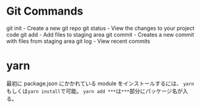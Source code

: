 # Git Commands

git init - Create a new git repo
git status - View the changes to your project code
git add - Add files to staging area
git commit - Creates a new commit with files from staging area
git log - View recent commits

# yarn

最初に package.json にかかれている module をインストールするには、
`yarn`もしくは`yarn install`で可能。
`yarn add ***`は`***`部分にパッケージ名が入る。
